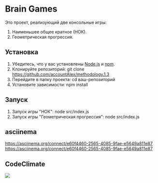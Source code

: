 # Brain Games

Это проект, реализующий две консольные игры:
1. Наименьшее общее кратное (НОК).
2. Геометрическая прогрессия.

## Установка

1. Убедитесь, что у вас установлены [Node.js](https://nodejs.org/) и [npm](https://www.npmjs.com/).
2. Клонируйте репозиторий: git clone https://github.com/accountAlex/methodology.1.3
3. Перейдите в папку проекта: cd ваш-репозиторий
4. Установите зависимости: npm install

## Запуск

1. Запуск игры "НОК": node src/index.js
2. Запуск игры "Геометрическая прогрессия": node src/index.js

## asciinema

https://asciinema.org/connect/e60f4460-2565-4085-9fae-e5649a811e87
https://asciinema.org/connect/e60f4460-2565-4085-9fae-e5649a811e87

## CodeClimate

<a href="https://codeclimate.com/github/accountAlex/methodology.1.3/maintainability"><img src="https://api.codeclimate.com/v1/badges/45d78109810179ece13a/maintainability" /></a>